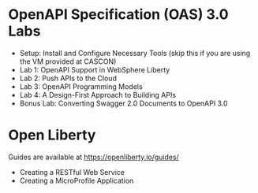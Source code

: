 # OpenAPI Specification (OAS) 3.0 Labs

  - Setup: Install and Configure Necessary Tools (skip this if you are using the VM provided at CASCON)
  - Lab 1: OpenAPI Support in WebSphere Liberty
  - Lab 2: Push APIs to the Cloud
  - Lab 3: OpenAPI Programming Models
  - Lab 4: A Design-First Approach to Building APIs
  - Bonus Lab: Converting Swagger 2.0 Documents to OpenAPI 3.0

# Open Liberty

Guides are available at https://openliberty.io/guides/
  - Creating a RESTful Web Service
  - Creating a MicroProfile Application
